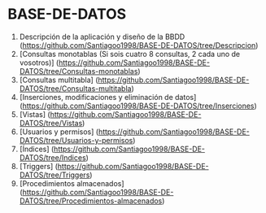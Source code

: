 # BASE-DE-DATOS
1. Descripción de la aplicación y diseño de la BBDD (https://github.com/Santiagoo1998/BASE-DE-DATOS/tree/Descripcion)
2. [Consultas monotablas (Si sois cuatro 8 consultas, 2 cada  uno de vosotros)] (https://github.com/Santiagoo1998/BASE-DE-DATOS/tree/Consultas-monotablas)
3. [Consultas multitabla] (https://github.com/Santiagoo1998/BASE-DE-DATOS/tree/Consultas-multitabla)
4. [Inserciones, modificaciones y eliminación de datos] (https://github.com/Santiagoo1998/BASE-DE-DATOS/tree/Inserciones)
5. [Vistas] (https://github.com/Santiagoo1998/BASE-DE-DATOS/tree/Vistas)
6. [Usuarios y permisos] (https://github.com/Santiagoo1998/BASE-DE-DATOS/tree/Usuarios-y-permisos)
7. [Índices] (https://github.com/Santiagoo1998/BASE-DE-DATOS/tree/Indices)
8. [Triggers] (https://github.com/Santiagoo1998/BASE-DE-DATOS/tree/Triggers)
9. [Procedimientos almacenados] (https://github.com/Santiagoo1998/BASE-DE-DATOS/tree/Procedimientos-almacenados)
